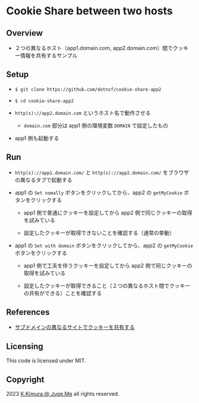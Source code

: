 # Cookie Share between two hosts


## Overview

- ２つの異なるホスト（app1.domain.com, app2.domain.com）間でクッキー情報を共有するサンプル


## Setup

- `$ git clone https://github.com/dotnsf/cookie-share-app2`

- `$ cd cookie-share-app2`

- `http(s)://app2.domain.com` というホスト名で動作させる

  - `domain.com` 部分は app1 側の環境変数 `DOMAIN` で設定したもの

- app1 側も起動する


## Run

- `http(s)://app1.domain.com/` と `http(s)://app2.domain.com/` をブラウザの異なるタブで起動する

- app1 の `Set nomally` ボタンをクリックしてから、app2 の `getMyCookie` ボタンをクリックする

  - app1 側で普通にクッキーを設定してから app2 側で同じクッキーの取得を試みている

  - 設定したクッキーが取得できないことを確認する（通常の挙動）

- app1 の `Set with domain` ボタンをクリックしてから、app2 の `getMyCookie` ボタンをクリックする

  - app1 側で工夫を伴うクッキーを設定してから app2 側で同じクッキーの取得を試みている

  - 設定したクッキーが取得できること（２つの異なるホスト間でクッキーの共有ができる）ことを確認する


## References

- [サブドメインの異なるサイトでクッキーを共有する](https://dotnsf.blog.jp/archives/1034926433.html)


## Licensing

This code is licensed under MIT.


## Copyright

2023  [K.Kimura @ Juge.Me](https://github.com/dotnsf) all rights reserved.

